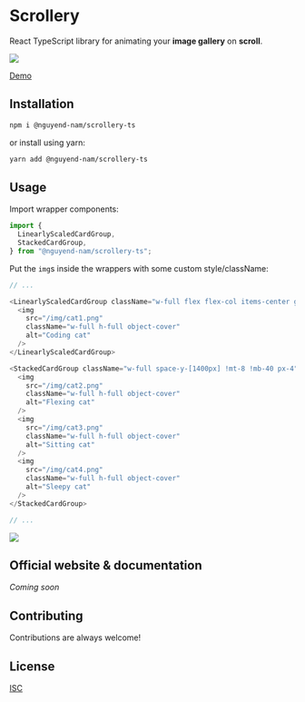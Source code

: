 # Scrollery

React TypeScript library for animating your **image gallery** on **scroll**.

<image src="https://raw.githubusercontent.com/nguyend-nam/scrollery/main/public/preview.gif"></image>

[Demo](https://scrollery-demo.vercel.app/)

## Installation

```bash
npm i @nguyend-nam/scrollery-ts
```

or install using yarn:

```bash
yarn add @nguyend-nam/scrollery-ts
```

## Usage

Import wrapper components:

```javascript
import {
  LinearlyScaledCardGroup,
  StackedCardGroup,
} from "@nguyend-nam/scrollery-ts";
```

Put the `img`s inside the wrappers with some custom style/className:

```javascript
// ...

<LinearlyScaledCardGroup className="w-full flex flex-col items-center gap-[800px] !mt-8 !mb-[800px]">
  <img
    src="/img/cat1.png"
    className="w-full h-full object-cover"
    alt="Coding cat"
  />
</LinearlyScaledCardGroup>

<StackedCardGroup className="w-full space-y-[1400px] !mt-8 !mb-40 px-4">
  <img
    src="/img/cat2.png"
    className="w-full h-full object-cover"
    alt="Flexing cat"
  />
  <img
    src="/img/cat3.png"
    className="w-full h-full object-cover"
    alt="Sitting cat"
  />
  <img
    src="/img/cat4.png"
    className="w-full h-full object-cover"
    alt="Sleepy cat"
  />
</StackedCardGroup>

// ...
```

<image src="https://raw.githubusercontent.com/nguyend-nam/scrollery/main/public/example.gif"></image>

## Official website & documentation

_Coming soon_

## Contributing

Contributions are always welcome!

## License

[ISC](https://choosealicense.com/licenses/isc/)
